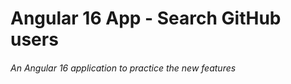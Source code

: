 # Angular 16 App - Search GitHub users

###### An Angular 16 application to practice the new features